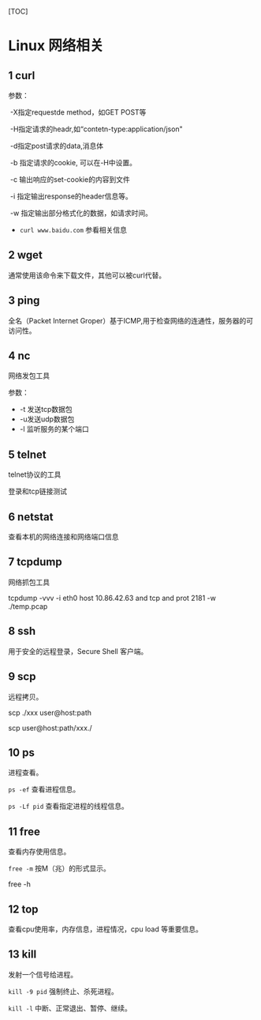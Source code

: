 [TOC]

# Linux 网络相关

## 1 curl

参数：

​	-X指定requestde method，如GET POST等

​	-H指定请求的headr,如“contetn-type:application/json"

​	-d指定post请求的data,消息体

​	-b 指定请求的cookie, 可以在-H中设置。

​	-c 输出响应的set-cookie的内容到文件

​	-i 指定输出response的header信息等。

​	-w 指定输出部分格式化的数据，如请求时间。

- `curl www.baidu.com` 参看相关信息

## 2 wget

通常使用该命令来下载文件，其他可以被curl代替。

## 3 ping

全名（Packet Internet Groper）基于ICMP,用于检查网络的连通性，服务器的可访问性。

## 4 nc

网络发包工具

参数：

- -t 发送tcp数据包
- -u发送udp数据包
- -l 监听服务的某个端口

## 5 telnet

telnet协议的工具

登录和tcp链接测试

## 6 netstat

查看本机的网络连接和网络端口信息

## 7 tcpdump

网络抓包工具

tcpdump -vvv -i eth0 host 10.86.42.63 and tcp and prot 2181 -w ./temp.pcap

## 8 ssh

用于安全的远程登录，Secure Shell 客户端。

## 9 scp

远程拷贝。

scp ./xxx user@host:path

scp user@host:path/xxx./

## 10 ps

进程查看。

`ps -ef` 查看进程信息。

`ps -Lf pid` 查看指定进程的线程信息。

## 11 free

查看内存使用信息。

`free -m` 按M（兆）的形式显示。

free -h

## 12 top

查看cpu使用率，内存信息，进程情况，cpu load 等重要信息。

## 13 kill

发射一个信号给进程。

`kill -9 pid` 强制终止、杀死进程。

`kill -l` 中断、正常退出、暂停、继续。



